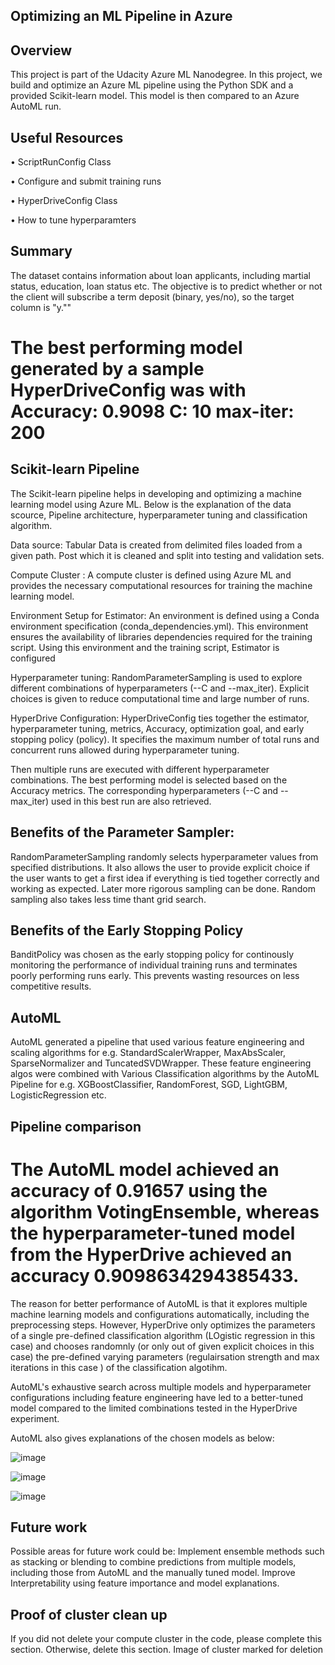 ## Optimizing an ML Pipeline in Azure

## Overview
This project is part of the Udacity Azure ML Nanodegree. In this project, we build and optimize an Azure ML pipeline using the Python SDK and a provided Scikit-learn model. This model is then compared to an Azure AutoML run.

## Useful Resources
•	ScriptRunConfig Class

•	Configure and submit training runs

•	HyperDriveConfig Class

•	How to tune hyperparamters

## Summary
The dataset contains information about loan applicants, including martial status, education, loan status etc. The objective is to predict whether or not the client will subscribe a term deposit (binary, yes/no), so the target column is "y.""

# The best performing model generated by a sample HyperDriveConfig was with Accuracy: 0.9098 C: 10 max-iter: 200

## Scikit-learn Pipeline
The Scikit-learn pipeline helps in developing and optimizing a machine learning model using Azure ML. Below is the explanation of the data scource, Pipeline architecture, hyperparameter tuning and classification algorithm.

Data source: Tabular Data is created from delimited files loaded from a given path. Post which it is cleaned and split into testing and validation sets.

Compute Cluster : A compute cluster is defined using Azure ML and provides the necessary computational resources for training the machine learning model.

Environment Setup for Estimator: An environment is defined using a Conda environment specification (conda_dependencies.yml). This environment ensures the availability of libraries dependencies required for the training script. Using this environment and the training script, Estimator is configured

Hyperparameter tuning: RandomParameterSampling is used to explore different combinations of hyperparameters (--C and --max_iter). Explicit choices is given to reduce computational time and large number of runs.

HyperDrive Configuration: HyperDriveConfig ties together the estimator, hyperparameter tuning, metrics, Accuracy, optimization goal, and early stopping policy (policy). It specifies the maximum number of total runs and concurrent runs allowed during hyperparameter tuning.

Then multiple runs are executed with different hyperparameter combinations. The best performing model is selected based on the Accuracy metrics. The corresponding hyperparameters (--C and --max_iter) used in this best run are also retrieved.

## Benefits of the Parameter Sampler:

RandomParameterSampling randomly selects hyperparameter values from specified distributions. It also allows the user to provide explicit choice if the user wants to get a first idea if everything is tied together correctly and working as expected. Later more rigorous sampling can be done. Random sampling also takes less time thant grid search.

## Benefits of the Early Stopping Policy
BanditPolicy was chosen as the early stopping policy for continously monitoring the performance of individual training runs and terminates poorly performing runs early. This prevents wasting resources on less competitive results.

## AutoML
AutoML generated a pipeline that used various feature engineering and scaling algorithms for e.g. StandardScalerWrapper, MaxAbsScaler, SparseNormalizer and TuncatedSVDWrapper. These feature engineering algos were combined with Various Classification algorithms by the AutoML Pipeline for e.g. XGBoostClassifier, RandomForest, SGD, LightGBM, LogisticRegression etc.

## Pipeline comparison

# The AutoML model achieved an accuracy of 0.91657 using the algorithm VotingEnsemble, whereas the hyperparameter-tuned model from the HyperDrive achieved an accuracy 0.9098634294385433.

The reason for better performance of AutoML is that it explores multiple machine learning models and configurations automatically, including the preprocessing steps. However, HyperDrive only optimizes the parameters of a single pre-defined classification algorithm (LOgistic regression in this case) and chooses randomnly (or only out of given explicit choices in this case) the pre-defined varying parameters (regulairsation strength and max iterations in this case ) of the classification algotihm.

AutoML's exhaustive search across multiple models and hyperparameter configurations including feature engineering have led to a better-tuned model compared to the limited combinations tested in the HyperDrive experiment.

AutoML also gives explanations of the chosen models as below: 

![image](https://github.com/saxenam06/Azure_MP_OptML/assets/83720464/6f297674-af1c-4b3a-8f65-f7f9d75cdb40)

![image](https://github.com/saxenam06/Azure_MP_OptML/assets/83720464/c8fa4478-3d0e-4f89-9862-20fbaf9d743e)

![image](https://github.com/saxenam06/Azure_MP_OptML/assets/83720464/0544a3a2-d5f5-4f40-a0df-e710431329ab)

## Future work
Possible areas for future work could be: Implement ensemble methods such as stacking or blending to combine predictions from multiple models, including those from AutoML and the manually tuned model.
Improve Interpretability using feature importance and model explanations.

## Proof of cluster clean up
If you did not delete your compute cluster in the code, please complete this section. Otherwise, delete this section. Image of cluster marked for deletion
